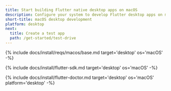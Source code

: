 ```yaml
---
title: Start building Flutter native desktop apps on macOS
description: Configure your system to develop Flutter desktop apps on macOS.
short-title: macOS desktop development
platform: desktop
next:
  title: Create a test app
  path: /get-started/test-drive
---
```


{% include docs/install/reqs/macos/base.md target='desktop' os='macOS' -%}

{% include docs/install/flutter-sdk.md target='desktop' os='macOS' -%}

{% include docs/install/flutter-doctor.md target='desktop' os='macOS' platform='desktop' -%}
